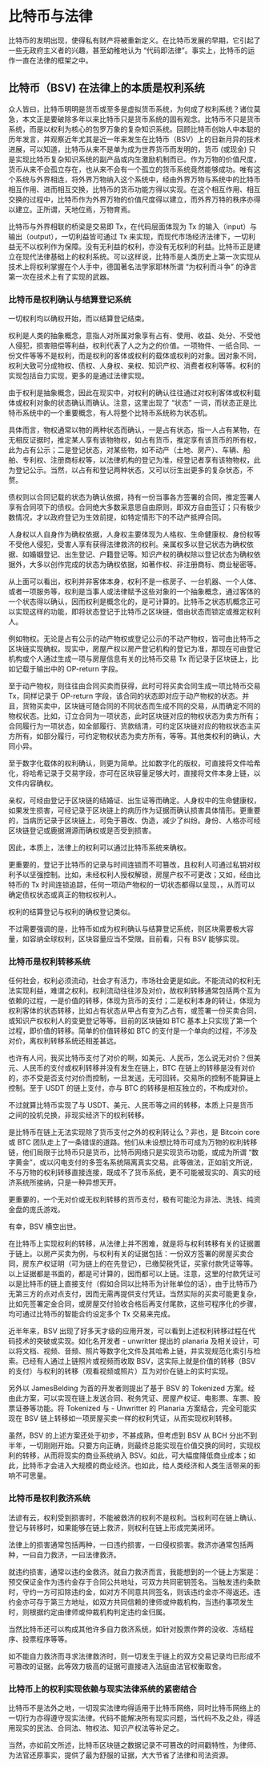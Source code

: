 # 比特币与法律

比特币的发明出现，使得私有财产将被重新定义。在比特币发展的早期，它引起了一些无政府主义者的兴趣，甚至幼稚地认为 “代码即法律”。事实上，比特币的运作一直在法律的框架之中。

## 比特币（BSV) 在法律上的本质是权利系统

众人皆曰，比特币明明是货币或至多是虚拟货币系统，为何成了权利系统？诸位莫急，本文正是要破除多年以来比特币只是货币系统的固有观念。比特币不只是货币系统，而是以权利为核心的包罗万象的复杂知识系统。回顾比特币创始人中本聪的历年发言，并观察近年尤其是近一年来发生在比特币（BSV）上的日新月异的技术进展，可以知道，比特币从来不是单为成为世界货币而发明的，货币 (或现金) 只是实现比特币复杂知识系统的副产品或内生激励机制而已。作为万物的价值尺度，货币从来不会孤立存在，也从来不会有一个孤立的货币系统竟然能够成功。唯有这个系统与外界相连，将外界万物纳入这个系统中，经由外界万物与系统中的比特币相互作用、进而相互交换，比特币的货币功能方得以实现。在这个相互作用、相互交换的过程中，比特币作为外界万物的价值尺度得以建立，而外界万特的秩序亦得以建立。正所谓，天地位焉，万物育焉。

比特币与外界相联的桥梁是交易即 Tx，在代码层面体现为 Tx 的输入（input）与输出（output），一切利益皆可通过 Tx 来实现，而现代市场经济法律下，一切利益无不以权利作为保障。没有无利益的权利，亦没有无权利的利益。比特币正是建立在现代法律基础上的权利系统。可以这样说，比特币是人类历史上第一次实现从技术上将权利掌握在个人手中，德国著名法学家耶林所谓 “为权利而斗争” 的诤言第一次在技术上有了实现的武器。

### 比特币是权利确认与结算登记系统

一切权利均以确权开始，而以结算登记结束。

权利是人类的抽象概念，意指人对所属对象享有占有、使用、收益、处分、不受他人侵犯，损害赔偿等利益，权利代表了人之为之的价值。一项物件、一纸合同、一份文件等等不是权利，而是权利的客体或权利的载体或权利的对象。因对象不同，权利大致可分成物权、债权、人身权、亲权、知识产权、消费者权利等等。权利的实现包括自力实现，更多的是通过法律实现。

由于权利是抽象概念，因此在现实中，对权利的确认往往通过对权利客体或权利载体或权利对象的状态确认而确认。注意，这里出现了 “状态” 一词，而状态正是比特币系统中的一个重要概念，有人将整个比特币系统称为状态机。

具体而言，物权通常以物的两种状态而确认，一是占有状态，指一人占有某物，在无相反证据时，推定某人享有该物物权，如占有货币，推定享有该货币的所有权，此为占有公示；二是登记状态，对某些物，如不动产（土地、房产）、车辆、船舶、专利权、注册商标权等，以法律机构的登记为准，经登记者享有该物物权，此为登记公示。当然，以占有和登记两种状态，又可以衍生出更多的复杂状态，不赘。

债权则以合同记载的状态为确认依据，持有一份当事各方签署的合同，推定签署人享有合同项下的债权。合同绝大多数采意思自由原则，即双方自由签订；只有极少数情况，才以政府登记为生效前提，如特定情形下的不动产抵押合同。

人身权以人自身作为确权依据，人身权主要体现为人格权、生命健康权、身份权等不受他人侵犯，受害人享有获得法律救济的权利。亲属权多以登记状态为确权依据、如婚姻登记、出生登记、户籍登记等。知识产权的确权除以登记状态为确权依据外，大多以创作完成的状态为确权依据，如著作权、非注册商标、商业秘密等。

从上面可以看出，权利并非客体本身，权利不是一栋房子、一台机器、一个人体、或者一项服务等，权利是当事人或法律赋予这些对象的一个抽象概念，通过客体的一个状态得以确认，因而权利是概念化的，是可计算的。比特币之状态机概念正可以实现这样的功能，即将状态登记于比特币之区块链，借由状态而锁定或推定权利人。

例如物权。无论是占有公示的动产物权或登记公示的不动产物权，皆可由比特币之区块链实现确权。现实中，房屋产权以房产登记机构的登记为准，那现在可由登记机构或个人通过生成一项与房屋信息有关的比特币交易 Tx 而记录于区块链上，比如记载于输出中的 OP-return 字段。

至于动产物权，则往往由合同买卖而获得，此时可将买卖合同生成一项比特币交易 Tx，同样记录于 OP-return 字段，该合同的状态即对应于动产物权的状态。并且，货物买卖中，区块链可随合同的不同状态而生成不同的交易，从而确定不同的物权状态。比如，订立合同为一项状态，此时区块链对应的物权状态为卖方所有；合同履行为一项状态，如全部履行、货款结清，可约定区块链对应的物权状态主买方所有，如部分履行，可约定物权状态为卖方所有，等等。其他类权利的确认，大同小异。

至于数字化载体的权利确认，则更为简单。比如数字化的版权，可直接将文件哈希化，将哈希记录于交易字段，亦可在区块容量足够大时，直接将文件本身上链，以文件内容确权。

亲权，可经由登记于区块链的结婚证、出生证等而确定。人身权中的生命健康权，如果发生损害，可经记录于区块链上的病历作为证据而确认损害具体情形。更重要的，当病历记录于区块链上，可免于篡改、伪造，减少了纠纷。身份、人格亦可经区块链登记或鹿据溯源而确权或是否受到损害。

因此，本质上，法律上的权利可以通过比特币系统来确权。

更重要的，登记于比特币的记录与时间连锁而不可篡改，且权利人可通过私钥对权利予以坚强控制。比如，未经权利人授权解锁，房屋产权不可更改；又如，经由比特币的 Tx 时间连锁追踪，任何一项动产物权的一切状态都得以呈现，，从而可以确定债权状态或真正的物权权利人。

权利的结算登记与权利的确权登记类似。

不过需要强调的是，比特币如成为权利确认与结算登记系统，则区块需要极大容量，如容纳全球权利，区块容量应当不受限。目前看，只有 BSV 能够实现。

### 比特币是权利转移系统

任何社会，权利必须流动，社会才有活力，市场社会更是如此。不能流动的权利无法实现利益，难谓之权利。权利流动往往涉及对价，故权利转移通常包括两个互为依赖的过程，一是价值的转移，体现为货币的支付；二是权利本身的转让，体现为权利客体的状态转移，比如占有状态从甲占有变为乙占有，或签署一份买卖合同，或知识产权权利人的变更登记等等。目前的区块链如 BTC 基本上只实现了第一个过程，即价值的转移。简单的价值转移如 BTC 的支付是一个单向的过程，不涉及对价，离权利转移系统还相差甚远。

也许有人问，我买比特币支付了对价的啊，如美元、人民币，怎么说无对价？但美元、人民币的支付或权利转移并没有发生在链上，BTC 在链上的转移是没有对价的，亦不受是否支付对价而控制，一旦发送，无可回转。交易所的控制不能算链上控制。至于 USDT 的链上支付，亦与 BTC 的转移是相互独立的，不构成对价。

不过就算比特币实现了与 USDT、美元、人民币等之间的转移，本质上只是货币之间的投机兑换，非现实经济下的权利转移。

是比特币在链上无法实现除了货币支付之外的权利转让么？非也，是 Bitcoin core 或 BTC 团队走上了一条错误的道路。他们从未设想比特币可成为万物的权利转移链，他们局限于比特币只是货币，比特币网络只是实现货币功能，或成为所谓 “数字黄金”，或以闪电支付的多签名系统隔离真实交易。此等做法，正如前文所说，不与万物的权利转移直接连接，既成不了货币系统，更不可能被现实的、真实的经济系统所接纳，只是一种异想天开。

更重要的，一个无对价或无权利转移的货币支付，极有可能沦为非法、洗钱、纯资金盘的庞氏游戏。

有幸，BSV 横空出世。

在比特币上实现权利的转移，从法律上并不困难，就是将与权利转移有关的证据置于链上。以房产买卖为例，与权利有关的证据包括：一份双方签署的房屋买卖合同，房东产权证明（可为链上的在先登记），已缴契税凭证，买家付款凭证等等。以上证据都是书面的，都是可计算的，因而都可以上链。注意，这里的付款凭证可以是比特币的链上直接支付（假如合同以比特币为计账单位的话），由于比特币乃无第三方的点对点支付，因而无需再提供支付凭证。当然实际的买卖可能更复杂，比如先签署定金合同，或房屋交付验收合格后再支付尾款，这些可程序化的步骤，均可通过比特币的智能合约设定多个 Tx 交易来完成。

近半年来，BSV 出现了好多天才级的应用开发，可以看到上述权利转移过程在代码技术的突破或实现。如化名开发者 - unwritter 提出的 planaria 及相关设计，可以将文档、视频、音频、照片等数字化文件及其哈希上链，并实现规范化索引与检索。已经有人通过上链照片或视频而收取 BSV，这实际上就是价值的转移（BSV 的支付）与权利的转移（观看视频或照片）互为对价在链上的实时实现。

另外以 JamesBelding 为首的开发者则提出了基于 BSV 的 Tokenized 方案。经由此方案，可以实现在链上发送合同、税务凭证、房屋产权证、电影票、车票、股票证券等功能。将 Tokenized 与 - Unwritter 的 Planaria 方案结合，完全可能实现在 BSV 链上转移如一项房屋买卖一样的权利凭证，从而实现权利转移。

虽然，BSV 的上述方案还处于初步，不甚成熟，但考虑到 BSV 从 BCH 分出不到半年，一切刚刚开始。只要方向正确，则最终总能实现在价值交换的同时，实现权利的转移，从而将现实的商业系统纳入 BSV。如此，可大幅度降低商业成本；如此，比特币才会进入大规模的商业经济。也如此，给人类经济和人类生活带来的影响不可思量。

### 比特币是权利救济系统

法谚有云，权利受到损害时，不能被救济的权利不是权利。当权利可在链上确认、登记与转移时，如果能够在链上救济，则权利在链上形成完美闭环。

法律上的损害通常包括两种，一曰违约损害，一曰侵权损害。救济亦通常包括两种，一曰自力救济，一曰法律救济。

就违约损害，通常以违约金救济。就自力救济而言，我能想到的一个链上方案是：预交保证金作为违约金存于合同公共地址，可双方共同密钥签名。当触发违约条款时，守约一方可扣除违约金，如对方不同意共同签名，则该违约金亦不得返还。违约金亦可存于第三方地址，如双方共同信赖的律师或仲裁机构，当违约事项发生时，则根据约定由律师或仲裁机构判定违约金归属。

当然比特币还可以构成其他许多自力救济系统，如针对股票作弊的没收、冻结程序、投票程序等等。

如不能自力救济而寻求法律救济时，则一切发生于链上的双方交易记录均已形成不可篡改的证据，此等效力极高的证据可直接进入法庭由法官权衡取舍。

### 比特币上的权利实现依赖与现实法律系统的紧密结合

比特币不是法外之地，一切现实法律均得适用于比特币网络，同时比特币网络上的一切行为亦得遵守现实法律。代码不能解决所有现实问题，当代码不及之处，得适用现实的民法、合同法、物权法、知识产权法等补足之。

当然，亦如前文所述，比特币区块链之数据记录不可篡改的时间戳特性，为律师、为法官还原事实，提供了最为舒服的证据，大大节省了法律和司法资源。
